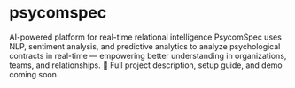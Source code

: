 # psycomspec
AI-powered platform for real-time relational intelligence
PsycomSpec uses NLP, sentiment analysis, and predictive analytics to analyze psychological contracts in real-time — empowering better understanding in organizations, teams, and relationships.
🚧 Full project description, setup guide, and demo coming soon.

